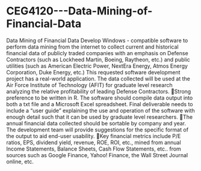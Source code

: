 # CEG4120---Data-Mining-of-Financial-Data
Data Mining of Financial Data 
Develop  Windows - compatible  software  to  perform  data  mining  from  the  internet  to collect  current  and  historical  financial  data  of  publicly  traded  companies  with  an emphasis on Defense Contractors (such as Lockheed Martin, Boeing, Raytheon, etc.) and public utilities (such as American Electric Power, NextEra Energy, Atmos Energy Corporation, Duke Energy, etc.) 
This  requested  software  development  project  has  a  real-world  application.  The  data collected will be used at the Air Force Institute of Technology (AFIT) for graduate level research analyzing the relative profitability of leading Defense Contractors.
Strong preference to be written in R. The software should compile data output into both a txt file and a Microsoft Excel spreadsheet. Final deliverable needs to include a “user guide” explaining the use and operation of the software with enough detail such that it can be used by graduate level researchers.
The annual financial data collected should be sortable by company and year. The development team will provide suggestions for the specific format of the output to aid end-user usability.
Key financial metrics include P/E ratios, EPS, dividend yield, revenue, ROE, ROI, etc., mined from annual Income Statements, Balance Sheets, Cash Flow Statements, etc.. from sources such as Google Finance, Yahoo! Finance, the Wall Street Journal online, etc.
